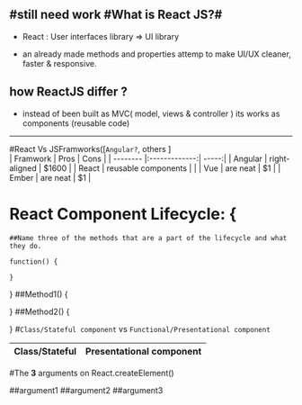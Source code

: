 #still need work
#What is React JS?#
--- 

* React : User interfaces library => UI library

* an already made methods and properties attemp to make UI/UX cleaner, faster & responsive.

## how ReactJS differ ?
* instead of been built as MVC( model, views & controller ) its works as components (reusable code)
---
#React Vs JSFramworks([```Angular?```,  others ] 		
| Framwork | Pros          | Cons  |
| -------- |:-------------:| -----:|
| Angular  | right-aligned       | $1600 |
| React    | reusable components |    |
| Vue      | are neat      |    $1 |
| Ember    | are neat      |    $1 |

# React Component Lifecycle: {
	##Name three of the methods that are a part of the lifecycle and what they do.

	function() {

	}
}
##Method1() {
	
}
##Method2() {
	
}
#```Class/Stateful component``` vs ```Functional/Presentational component``` 

| Class/Stateful | Presentational component |
| ---------------|-------------------------:|


#The **3** arguments on React.createElement()

##argument1
##argument2
##argument3



